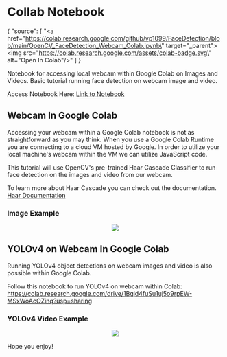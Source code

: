 # Collab Notebook
{ "source": [
        "<a href=\"https://colab.research.google.com/github/vp1099/FaceDetection/blob/main/OpenCV_FaceDetection_Webcam_Colab.ipynb\" target=\"_parent\"><img src=\"https://colab.research.google.com/assets/colab-badge.svg\" alt=\"Open In Colab\"/></a>"
      ]
    }

Notebook for accessing local webcam within Google Colab on Images and Videos. Basic tutorial running face detection on webcam image and video.

Access Notebook Here: [Link to Notebook](https://colab.research.google.com/drive/1Bqjd4fuSu1uj5o9rpEW-MSxWoAcOZinq?usp=sharing)

## Webcam In Google Colab
Accessing your webcam within a Google Colab notebook is not as straightforward as you may think. When you use a Google Colab Runtime you are connecting to a cloud VM hosted by Google. In order to utilize your local machine's webcam within the VM we can utilize JavaScript code.

This tutorial will use OpenCV's pre-trained Haar Cascade Classifier to run face detection on the images and video from our webcam.

To learn more about Haar Cascade you can check out the documentation. [Haar Documentation](https://opencv-python-tutroals.readthedocs.io/en/latest/py_tutorials/py_objdetect/py_face_detection/py_face_detection.html)

### Image Example
<p align="center"><img src="image_example.png"\></p>


## YOLOv4 on Webcam In Google Colab
Running YOLOv4 object detections on webcam images and video is also possible within Google Colab.

Follow this notebook to run YOLOv4 on webcam within Colab: https://colab.research.google.com/drive/1Bqjd4fuSu1uj5o9rpEW-MSxWoAcOZinq?usp=sharing
### YOLOv4 Video Example
<p align="center"><img src="yolov4-webcam-demo.gif"\></p>

Hope you enjoy!
